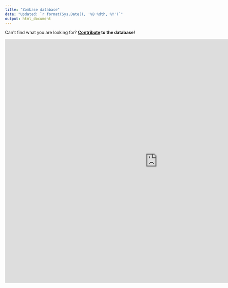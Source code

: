 ```yaml
---
title: "Zombase database"
date: "Updated: `r format(Sys.Date(), '%B %dth, %Y')`"
output: html_document
---
```


Can't find what you are looking for? **[Contribute](https://zombdata.netlify.com/contribute/) to the database!**

<div class="container"><center><iframe src="https://gongcastro.shinyapps.io/data/" width="1000" height="800" style="border:none"></iframe></center></div>

